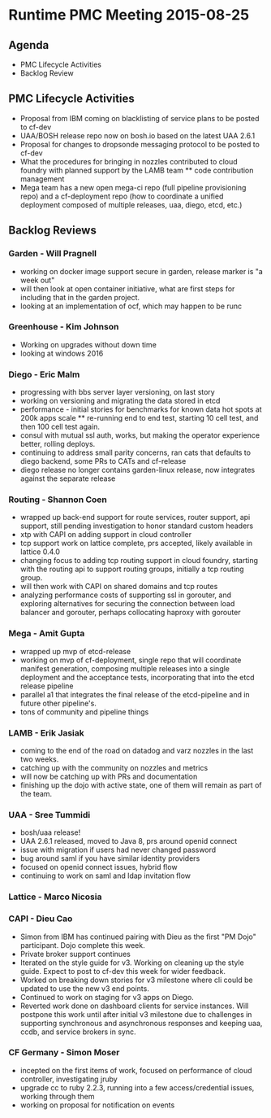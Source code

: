 # Runtime PMC Meeting 2015-08-25

## Agenda
* PMC Lifecycle Activities
* Backlog Review

## PMC Lifecycle Activities
* Proposal from IBM coming on blacklisting of service plans to be posted to cf-dev
* UAA/BOSH release repo now on bosh.io based on the latest UAA 2.6.1
* Proposal for changes to dropsonde messaging protocol to be posted to cf-dev
* What the procedures for bringing in nozzles contributed to cloud foundry with planned support by the LAMB team
** code contribution management
* Mega team has a new open mega-ci repo (full pipeline provisioning repo) and a cf-deployment repo (how to coordinate a unified deployment composed of multiple releases, uaa, diego, etcd, etc.)  

## Backlog Reviews

### Garden - Will Pragnell
* working on docker image support secure in garden, release marker is "a week out"
* will then look at open container initiative, what are first steps for including that in the garden project.
* looking at an implementation of ocf, which may happen to be runc

### Greenhouse - Kim Johnson
* Working on upgrades without down time
* looking at windows 2016

### Diego - Eric Malm
* progressing with bbs server layer versioning, on last story
* working on versioning and migrating the data stored in etcd
* performance - initial stories for benchmarks for known data hot spots at 200k apps scale
** re-running end to end test, starting 10 cell test, and then 100 cell test again.
* consul with mutual ssl auth, works, but making the operator experience better, rolling deploys.
* continuing to address small parity concerns, ran cats that defaults to diego backend, some PRs to CATs and cf-release
* diego release no longer contains garden-linux release, now integrates against the separate release

### Routing - Shannon Coen
* wrapped up back-end support for route services, router support, api support, still pending investigation to honor standard custom headers
* xtp with CAPI on adding support in cloud controller
* tcp support work on lattice complete, prs accepted, likely available in lattice 0.4.0
* changing focus to adding tcp routing support in cloud foundry, starting with the routing api to support routing groups, initially a tcp routing group.
* will then work with CAPI on shared domains and tcp routes
* analyzing performance costs of supporting ssl in gorouter, and exploring alternatives for securing the connection between load balancer and gorouter, perhaps collocating haproxy with gorouter

### Mega - Amit Gupta
* wrapped up mvp of etcd-release
* working on mvp of cf-deployment, single repo that will coordinate manifest generation, composing multiple releases into a single deployment and the acceptance tests, incorporating that into the etcd release pipeline
* parallel a1 that integrates the final release of the etcd-pipeline and in future other pipeline's.
* tons of community and pipeline things

### LAMB - Erik Jasiak
* coming to the end of the road on datadog and varz nozzles in the last two weeks. 
* catching up with the community on nozzles and metrics
* will now be catching up with PRs and documentation
* finishing up the dojo with active state, one of them will remain as part of the team.

### UAA - Sree Tummidi
* bosh/uaa release!
* UAA 2.6.1 released, moved to Java 8, prs around openid connect
* issue with migration if users had never changed password
* bug around saml if you have similar identity providers
* focused on openid connect issues, hybrid flow
* continuing to work on saml and ldap invitation flow

### Lattice - Marco Nicosia


### CAPI - Dieu Cao
* Simon from IBM has continued pairing with Dieu as the first "PM Dojo" participant. Dojo complete this week.
* Private broker support continues
* Iterated on the style guide for v3. Working on cleaning up the style guide. Expect to post to cf-dev this week for wider feedback.
* Worked on breaking down stories for v3 milestone where cli could be updated to use the new v3 end points.
* Continued to work on staging for v3 apps on Diego.
* Reverted work done on dashboard clients for service instances.  Will postpone this work until after initial v3 milestone due to challenges in supporting synchronous and asynchronous responses and keeping uaa, ccdb, and service brokers in sync.

### CF Germany - Simon Moser
* incepted on the first items of work, focused on performance of cloud controller, investigating jruby
* upgrade cc to ruby 2.2.3, running into a few access/credential issues, working through them
* working on proposal for notification on events




